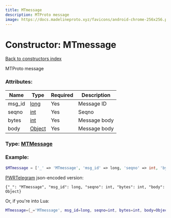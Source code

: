 ```yaml
---
title: MTmessage
description: MTProto message
image: https://docs.madelineproto.xyz/favicons/android-chrome-256x256.png
---
```

# Constructor: MTmessage  
[Back to constructors index](index.md)



MTProto message

### Attributes:

| Name     |    Type       | Required | Description |
|----------|---------------|----------|-------------|
|msg\_id|[long](../types/long.md) | Yes|Message ID|
|seqno|[int](../types/int.md) | Yes|Seqno|
|bytes|[int](../types/int.md) | Yes|Message body|
|body|[Object](../types/Object.md) | Yes|Message body|



### Type: [MTMessage](../types/MTMessage.md)


### Example:

```php
$MTmessage = ['_' => 'MTmessage', 'msg_id' => long, 'seqno' => int, 'bytes' => int, 'body' => Object];
```  

[PWRTelegram](https://pwrtelegram.xyz) json-encoded version:

```
{"_": "MTmessage", "msg_id": long, "seqno": int, "bytes": int, "body": Object}
```


Or, if you're into Lua:

```lua
MTmessage={_='MTmessage', msg_id=long, seqno=int, bytes=int, body=Object}

```


